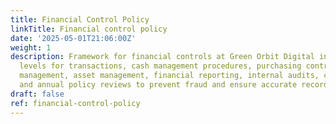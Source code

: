 ```yaml
---
title: Financial Control Policy
linkTitle: Financial control policy
date: '2025-05-01T21:06:00Z'
weight: 1
description: Framework for financial controls at Green Orbit Digital includes authorization
  levels for transactions, cash management procedures, purchasing controls, payroll
  management, asset management, financial reporting, internal audits, compliance training,
  and annual policy reviews to prevent fraud and ensure accurate records.
draft: false
ref: financial-control-policy
---
```


